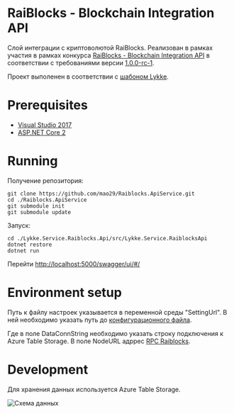 # RaiBlocks - Blockchain Integration API

Слой интеграции с криптоволютой RaiBlocks. Реализован в рамках участия в рамках конкурса [RaiBlocks - Blockchain Integration API](https://streams.lykke.com/Project/ProjectDetails/raiblocks-blockchain-integration-api) в соответствии с требованиями версии [1.0.0-rc-1](https://docs.google.com/document/d/1KVd-2tg-Ze5-b3kFYh1GUdGn9jvoo7HFO3wH_knpd3U/).

Проект выполенен в соответствии с [шабоном Lykke](https://github.com/LykkeCity/lykke.dotnettemplates/tree/master/Lykke.Service.LykkeService).

# Prerequisites

- [Visual Studio 2017](https://www.microsoft.com/net/core#windowsvs2017)
- [ASP.NET Core 2](https://docs.microsoft.com/en-us/aspnet/core/getting-started)

# Running
 
 Получение репозитория:
```
git clone https://github.com/mao29/Raiblocks.ApiService.git
cd ./Raiblocks.ApiService
git submodule init
git submodule update
```

Запуск:
```
cd ./Lykke.Service.Raiblocks.Api/src/Lykke.Service.RaiblocksApi
dotnet restore
dotnet run
```
Перейти [http://localhost:5000/swagger/ui/#/](http://localhost:5000/swagger/ui/#/)

# Environment setup

Путь к файлу настроек указывается в переменной среды "SettingUrl". В ней необходимо указать путь до [конфигурационного файла](https://github.com/mao29/Raiblocks.ApiService/blob/dev/Lykke.Service.Raiblocks.Api/src/Lykke.Service.RaiblocksApi/appsettings.json).

Где в поле DataConnString необходимо указать строку подключения к Azure Table Storage. В поле NodeURL адррес [RPC Raiblocks](https://github.com/clemahieu/raiblocks/wiki/RPC-protocol).

# Development

Для хранения данных используется Azure Table Storage.

![Схема данных](https://github.com/mao29/Raiblocks.ApiService/blob/dev/Lykke.Service.Raiblocks.Api/ClassDiagram.gif)


